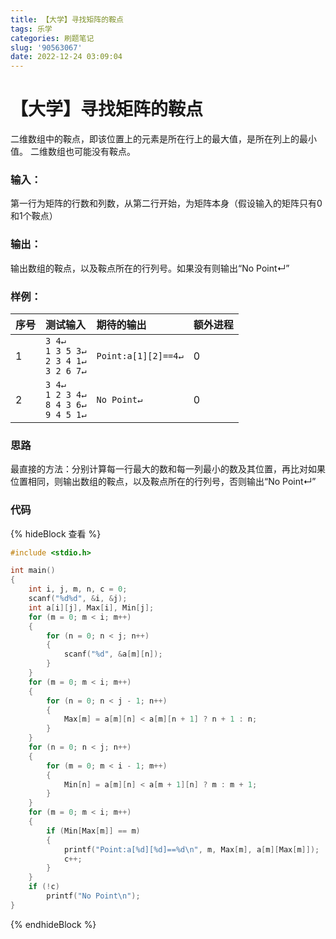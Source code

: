 ```yaml
---
title: 【大学】寻找矩阵的鞍点
tags: 乐学
categories: 刷题笔记
slug: '90563067'
date: 2022-12-24 03:09:04
---
```


# 【大学】寻找矩阵的鞍点

二维数组中的鞍点，即该位置上的元素是所在行上的最大值，是所在列上的最小值。
二维数组也可能没有鞍点。

### 输入：
第一行为矩阵的行数和列数，从第二行开始，为矩阵本身（假设输入的矩阵只有0和1个鞍点）
### 输出：
输出数组的鞍点，以及鞍点所在的行列号。如果没有则输出“No Point↵”
### 样例：
序号|测试输入| 期待的输出| 额外进程
--------|:-------- |:-----|--------
1  | `3 4↵`<br>`1 3 5 3↵`<br>`2 3 4 1↵`<br>`3 2 6 7↵`|`Point:a[1][2]==4↵`|0
2|`3 4↵`<br>`1 2 3 4↵`<br>`8 4 3 6↵`<br>`9 4 5 1↵`|`No Point↵`|0


### 思路
最直接的方法：分别计算每一行最大的数和每一列最小的数及其位置，再比对如果位置相同，则输出数组的鞍点，以及鞍点所在的行列号，否则输出“No Point↵”
### 代码
{% hideBlock 查看 %}

```c
#include <stdio.h>

int main()
{
	int i, j, m, n, c = 0;
	scanf("%d%d", &i, &j);
	int a[i][j], Max[i], Min[j];
	for (m = 0; m < i; m++)
	{
		for (n = 0; n < j; n++)
		{
			scanf("%d", &a[m][n]);
		}
	}
	for (m = 0; m < i; m++)
	{
		for (n = 0; n < j - 1; n++)
		{
			Max[m] = a[m][n] < a[m][n + 1] ? n + 1 : n;
		}
	}
	for (n = 0; n < j; n++)
	{
		for (m = 0; m < i - 1; m++)
		{
			Min[n] = a[m][n] < a[m + 1][n] ? m : m + 1;
		}
	}
	for (m = 0; m < i; m++)
	{
		if (Min[Max[m]] == m)
		{
			printf("Point:a[%d][%d]==%d\n", m, Max[m], a[m][Max[m]]);
			c++;
		}
	}
	if (!c)
		printf("No Point\n");
}
```
{% endhideBlock %}